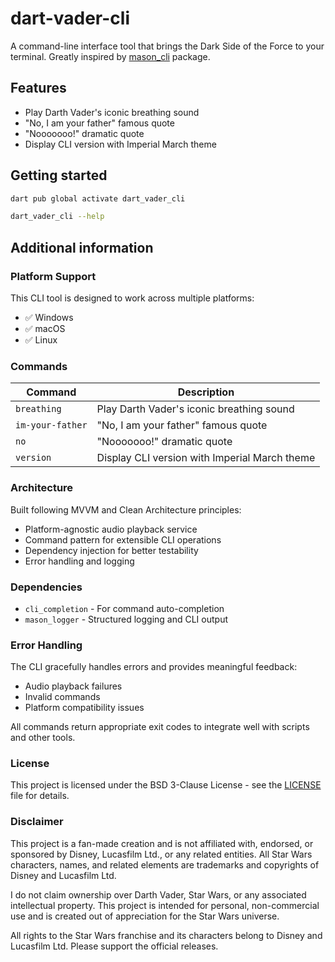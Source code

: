 # dart-vader-cli

A command-line interface tool that brings the Dark Side of the Force to your terminal. Greatly inspired by [mason_cli](https://github.com/felangel/mason) package. 

## Features

- Play Darth Vader's iconic breathing sound
- "No, I am your father" famous quote
- "Nooooooo!" dramatic quote
- Display CLI version with Imperial March theme

## Getting started

```bash
dart pub global activate dart_vader_cli
```

```bash
dart_vader_cli --help
```

## Additional information

### Platform Support

This CLI tool is designed to work across multiple platforms:

- ✅ Windows
- ✅ macOS 
- ✅ Linux

### Commands

| Command | Description |
|---------|-------------|
| `breathing` | Play Darth Vader's iconic breathing sound |
| `im-your-father` | "No, I am your father" famous quote |
| `no` | "Nooooooo!" dramatic quote |
| `version` | Display CLI version with Imperial March theme |

### Architecture

Built following MVVM and Clean Architecture principles:

- Platform-agnostic audio playback service
- Command pattern for extensible CLI operations
- Dependency injection for better testability
- Error handling and logging

### Dependencies

- `cli_completion` - For command auto-completion
- `mason_logger` - Structured logging and CLI output

### Error Handling

The CLI gracefully handles errors and provides meaningful feedback:

- Audio playback failures
- Invalid commands
- Platform compatibility issues

All commands return appropriate exit codes to integrate well with scripts and other tools.

### License

This project is licensed under the BSD 3-Clause License - see the [LICENSE](LICENSE) file for details.

### Disclaimer

This project is a fan-made creation and is not affiliated with, endorsed, or sponsored by Disney, Lucasfilm Ltd., or any related entities. All Star Wars characters, names, and related elements are trademarks and copyrights of Disney and Lucasfilm Ltd. 

I do not claim ownership over Darth Vader, Star Wars, or any associated intellectual property. This project is intended for personal, non-commercial use and is created out of appreciation for the Star Wars universe.

All rights to the Star Wars franchise and its characters belong to Disney and Lucasfilm Ltd. Please support the official releases.
